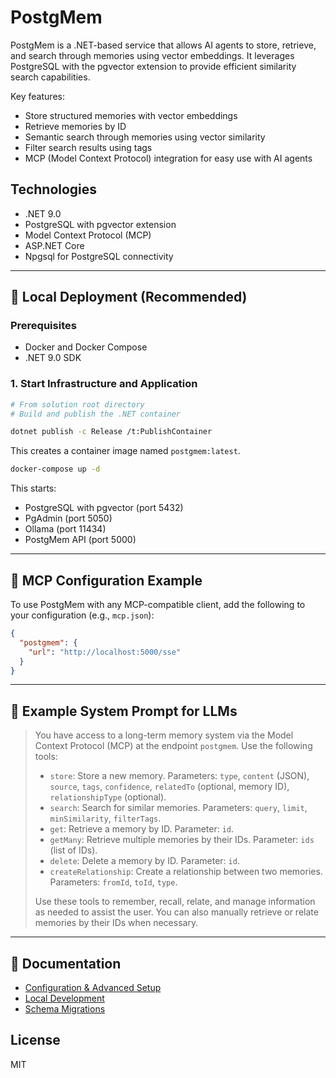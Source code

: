 # PostgMem

PostgMem is a .NET-based service that allows AI agents to store, retrieve, and search through memories using vector embeddings. It leverages PostgreSQL with the pgvector extension to provide efficient similarity search capabilities.

Key features:
- Store structured memories with vector embeddings
- Retrieve memories by ID
- Semantic search through memories using vector similarity
- Filter search results using tags
- MCP (Model Context Protocol) integration for easy use with AI agents

## Technologies

- .NET 9.0
- PostgreSQL with pgvector extension
- Model Context Protocol (MCP)
- ASP.NET Core
- Npgsql for PostgreSQL connectivity

---

## 🚀 Local Deployment (Recommended)

### Prerequisites
- Docker and Docker Compose
- .NET 9.0 SDK

### 1. Start Infrastructure and Application

```bash
# From solution root directory
# Build and publish the .NET container

dotnet publish -c Release /t:PublishContainer
```

This creates a container image named `postgmem:latest`.

```bash
docker-compose up -d
```

This starts:
- PostgreSQL with pgvector (port 5432)
- PgAdmin (port 5050)
- Ollama (port 11434)
- PostgMem API (port 5000)

---

## 🔌 MCP Configuration Example

To use PostgMem with any MCP-compatible client, add the following to your configuration (e.g., `mcp.json`):

```json
{
  "postgmem": {
    "url": "http://localhost:5000/sse"
  }
}
```

---

## 🧠 Example System Prompt for LLMs

> You have access to a long-term memory system via the Model Context Protocol (MCP) at the endpoint `postgmem`. Use the following tools:
>
> - `store`: Store a new memory. Parameters: `type`, `content` (JSON), `source`, `tags`, `confidence`, `relatedTo` (optional, memory ID), `relationshipType` (optional).
> - `search`: Search for similar memories. Parameters: `query`, `limit`, `minSimilarity`, `filterTags`.
> - `get`: Retrieve a memory by ID. Parameter: `id`.
> - `getMany`: Retrieve multiple memories by their IDs. Parameter: `ids` (list of IDs).
> - `delete`: Delete a memory by ID. Parameter: `id`.
> - `createRelationship`: Create a relationship between two memories. Parameters: `fromId`, `toId`, `type`.
>
> Use these tools to remember, recall, relate, and manage information as needed to assist the user. You can also manually retrieve or relate memories by their IDs when necessary.

---

## 📖 Documentation

- [Configuration & Advanced Setup](docs/configuration.md)
- [Local Development](docs/local-development.md)
- [Schema Migrations](docs/schema-migrations.md)

## License

MIT